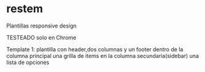 restem
======

Plantillas responsive design

TESTEADO solo en Chrome

Template 1:
plantilla con header,dos columnas y un footer
dentro de la columna principal una grilla de items
en la columna secundaria(sidebar) una lista de opciones